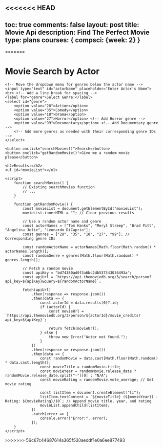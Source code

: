 <<<<<<< HEAD
---
toc: true
comments: false
layout: post
title: Movie Api
description: Find The Perfect Movie
type: plans
courses: { compsci: {week: 2} }
---
<script>
function filterMovies() {
    const leadActor = document.getElementById('leadActor').value;
    const genre = document.getElementById('genre').value;
    const year = document.getElementById('year').value;
    const desiredLength = parseInt(document.getElementById('desiredLength').value);

    // Implement your movie filtering logic here based on the criteria provided
    // For simplicity, let's assume an array of movies with their attributes
    const movies = [
        { title: 'Movie 1', leadActor: 'Actor1', genre: 'Action', year: 2020, length: 120 },
        { title: 'Movie 2', leadActor: 'Actor2', genre: 'Comedy', year: 2018, length: 105 },
        { title: 'Movie 3', leadActor: 'Actor3', genre: 'Drama', year: 2019, length: 130 },
        // Add more movies as needed
    ];

    // Filter movies based on the criteria
    const filteredMovies = movies.filter(movie => {
        return (
            (leadActor === '' || movie.leadActor.toLowerCase().includes(leadActor.toLowerCase())) &&
            (genre === '' || movie.genre.toLowerCase().includes(genre.toLowerCase())) &&
            (year === '' || movie.year == year) &&
            (isNaN(desiredLength) || Math.abs(movie.length - desiredLength) <= 15)
        );
    });

    displayFilteredMovies(filteredMovies);
}

function displayFilteredMovies(movies) {
    const filteredMoviesList = document.getElementById('filteredMovies');
    filteredMoviesList.innerHTML = '';  // Clear previous results

    if (movies.length === 0) {
        const noResultsItem = document.createElement('li');
        noResultsItem.textContent = 'No movies found based on the criteria.';
        filteredMoviesList.appendChild(noResultsItem);
        return;
    }

    movies.forEach(movie => {
        const listItem = document.createElement('li');
        listItem.textContent = `Title: ${movie.title}, Lead Actor: ${movie.leadActor}, Genre: ${movie.genre}, Year: ${movie.year}, Length: ${movie.length} minutes`;
        filteredMoviesList.appendChild(listItem);
    });
}
</script>
=======
<!DOCTYPE html>
<html lang="en">
<head>
    <meta charset="UTF-8">
    <meta name="viewport" content="width=device-width, initial-scale=1.0">
    <title>Movie Search by Actor</title>
</head>
<body>
    <h1>Movie Search by Actor</h1>
    
    <!-- Move the dropdown menu for genres below the actor name -->
    <input type="text" id="actorName" placeholder="Enter Actor's Name">
    <br> <!-- Add a line break for spacing -->
    <label for="genre">Select Genre:</label>
    <select id="genre">
        <option value="28">Action</option>
        <option value="35">Comedy</option>
        <option value="18">Drama</option>
        <option value="27">Horror</option> <!-- Add Horror genre -->
        <option value="99">Documentary</option> <!-- Add Documentary genre -->
        <!-- Add more genres as needed with their corresponding genre IDs -->
    </select>
    
    <button onclick="searchMovies()">Search</button>
    <button onclick="getRandomMovie()">Give me a random movie please</button>

    <h2>Results:</h2>
    <ul id="movieList"></ul>

    <script>
        function searchMovies() {
            // Existing searchMovies function
            // ...
        }

        function getRandomMovie() {
            const movieList = document.getElementById("movieList");
            movieList.innerHTML = ""; // Clear previous results

            // Use a random actor name and genre
            const actorNames = ["Tom Hanks", "Meryl Streep", "Brad Pitt", "Angelina Jolie", "Leonardo DiCaprio"];
            const genres = ["28", "35", "18", "27", "99"]; // Corresponding genre IDs

            const randomActorName = actorNames[Math.floor(Math.random() * actorNames.length)];
            const randomGenre = genres[Math.floor(Math.random() * genres.length)];

            // Fetch a random movie
            const apiKey = "bd74380ad0f3a6bc2db537543036493a";
            const apiUrl = `https://api.themoviedb.org/3/search/person?api_key=${apiKey}&query=${randomActorName}`;

            fetch(apiUrl)
                .then(response => response.json())
                .then(data => {
                    const actorId = data.results[0]?.id;
                    if (actorId) {
                        const movieUrl = `https://api.themoviedb.org/3/person/${actorId}/movie_credits?api_key=${apiKey}`;

                        return fetch(movieUrl);
                    } else {
                        throw new Error("Actor not found.");
                    }
                })
                .then(response => response.json())
                .then(data => {
                    const randomMovie = data.cast[Math.floor(Math.random() * data.cast.length)];
                    const movieTitle = randomMovie.title;
                    const movieYear = randomMovie.release_date ? randomMovie.release_date.split("-")[0] : "N/A";
                    const movieRating = randomMovie.vote_average; // Get movie rating

                    const listItem = document.createElement("li");
                    listItem.textContent = `${movieTitle} (${movieYear}) - Rating: ${movieRating}/10`; // Append movie title, year, and rating
                    movieList.appendChild(listItem);
                })
                .catch(error => {
                    console.error("Error:", error);
                });
        }
    </script>
</body>
</html>
>>>>>>> 56c67c44687614a365f530aeddf1e0a6ee877493
